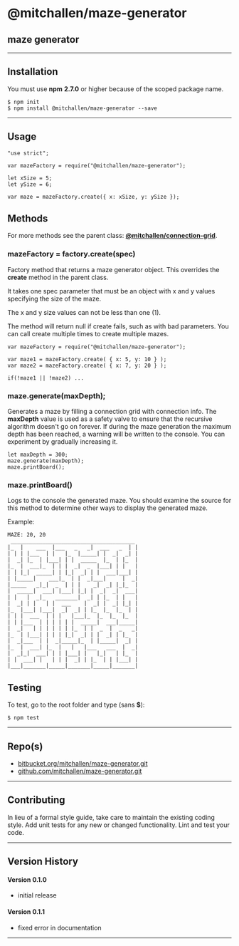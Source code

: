 
@mitchallen/maze-generator
==
maze generator
--
* * *
## Installation

You must use __npm__ __2.7.0__ or higher because of the scoped package name.

    $ npm init
    $ npm install @mitchallen/maze-generator --save
  
* * *

## Usage

    "use strict";

    var mazeFactory = require("@mitchallen/maze-generator");

    let xSize = 5;
    let ySize = 6;

    var maze = mazeFactory.create({ x: xSize, y: ySize });

## Methods

For more methods see the parent class: __[@mitchallen/connection-grid](https://www.npmjs.com/package/@mitchallen/connection-grid)__.

### mazeFactory = factory.create(spec)

Factory method that returns a maze generator object. This overrides the __create__ method in the parent class.

It takes one spec parameter that must be an object with x and y values specifying the size of the maze.

The x and y size values can not be less than one (1).

The method will return null if create fails, such as with bad parameters. You can call create multiple times to create multiple mazes.

    var mazeFactory = require("@mitchallen/maze-generator");

    var maze1 = mazeFactory.create( { x: 5, y: 10 } );
    var maze2 = mazeFactory.create( { x: 7, y: 20 } );

    if(!maze1 || !maze2) ...

### maze.generate(maxDepth);

Generates a maze by filling a connection grid with connection info. The __maxDepth__ value is used as a safety valve to ensure that the recursive algorithm doesn't go on forever. If during the maze generation the maximum depth has been reached, a warning will be written to the console. You can experiment by gradually increasing it.

    let maxDepth = 300;
    maze.generate(maxDepth);
    maze.printBoard();


### maze.printBoard()

Logs to the console the generated maze. You should examine the source for this method to determine other ways to display the generated maze.

Example:

    MAZE: 20, 20
     _______________________________________
    |_  |    ___  |___   _   _|  ___   _  | |
    | | | |___  | |   |_  |_____| |  _|  _| |
    |  _| |_  | |___| | |  _____  |_  | |_  |
    |_  |  ___|_  | | |  _|  _  |___| | |   |
    | | |_|  _____| | |_|  _| | |  ___|___| |
    | |_____|    ___|_  | |  _|___|     |  _|
    |_____   _|_|  _  | | |    _|  _| |_|_  |
    |  _____|  ___| |___| |_| |  _|  _|  ___|
    | |   |  _|_   _______|  _| | |_  | |   |
    |  _| | |   | |  ___    |  _| |  _| |_| |
    |_  |___| |___|  _|  _| | |_  |_  |_  | |
    | | |  ___  | | |   |___|_  |_  |_  |_  |
    | | |___  | | | | | |  _____|  ___|_____|
    |  _|   | | | | | | |_  | |  _  |  _   _|
    |_  | |___| | | | |_|  _| | |  _| | |_  |
    |  _|___  | |  _|_____|_  | |_____|  _| |
    |_  |  ___| |_  |   |   |___   ___  |  _|
    |  _|_|  ___| | | |___| |   |_|   | |_  |
    | |  ___| |   | | |  _| | |_  | | |___| |
    |___|_______|_____|_______|_____|_______|

## Testing

To test, go to the root folder and type (sans __$__):

    $ npm test
   
* * *
 
## Repo(s)

* [bitbucket.org/mitchallen/maze-generator.git](https://bitbucket.org/mitchallen/maze-generator.git)
* [github.com/mitchallen/maze-generator.git](https://github.com/mitchallen/maze-generator.git)

* * *

## Contributing

In lieu of a formal style guide, take care to maintain the existing coding style.
Add unit tests for any new or changed functionality. Lint and test your code.

* * *

## Version History

#### Version 0.1.0 

* initial release

#### Version 0.1.1 

* fixed error in documentation

* * *

